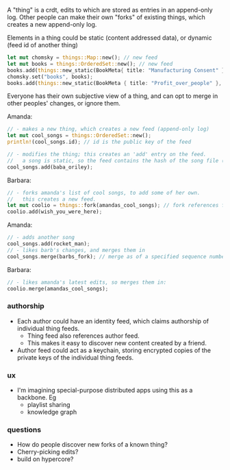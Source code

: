 A "thing" is a crdt, edits to which are stored as entries in an append-only log.
Other people can make their own "forks" of existing things, which creates a new append-only log.

Elements in a thing could be static (content addressed data),
or dynamic (feed id of another thing)
```rust
let mut chomsky = things::Map::new(); // new feed
let mut books = things::OrderedSet::new(); // new feed
books.add(things::new_static(BookMeta{ title: "Manufacturing Consent" }, read_file("manucon.pdf")));
chomsky.set("books", books);
books.add(things::new_static(BookMeta { title: "Profit_over_people" }, read_file("pop.epub")));
```

Everyone has their own subjective view of a thing, and can opt to
merge in other peoples' changes, or ignore them.

Amanda:
```rust
// - makes a new thing, which creates a new feed (append-only log)
let mut cool_songs = things::OrderedSet::new();
println!(cool_songs.id); // id is the public key of the feed

// - modifies the thing; this creates an 'add' entry on the feed.
//   a song is static, so the feed contains the hash of the song file (and metadata?)
cool_songs.add(baba_oriley);
```

Barbara: 
```rust
// - forks amanda's list of cool songs, to add some of her own.
//   this creates a new feed.
let mut coolio = things::fork(amandas_cool_songs); // fork references feed sequence number
coolio.add(wish_you_were_here);
```

Amanda:
```rust
// - adds another song
cool_songs.add(rocket_man);
// - likes barb's changes, and merges them in
cool_songs.merge(barbs_fork); // merge as of a specified sequence number
```

Barbara: 
```rust
// - likes amanda's latest edits, so merges them in:
coolio.merge(amandas_cool_songs);
```

### authorship
- Each author could have an identity feed, which claims authorship of individual thing feeds.
  - Thing feed also references author feed.
  - This makes it easy to discover new content created by a friend.
- Author feed could act as a keychain, storing encrypted copies of the private keys of the individual thing feeds.


### ux
- I'm imagining special-purpose distributed apps using this as a backbone. Eg
  - playlist sharing
  - knowledge graph


### questions
- How do people discover new forks of a known thing?
- Cherry-picking edits?
- build on hypercore?
